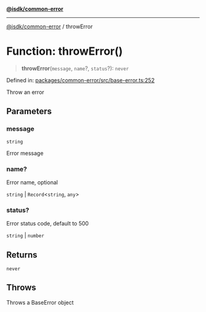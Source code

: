 [**@isdk/common-error**](../README.md)

***

[@isdk/common-error](../globals.md) / throwError

# Function: throwError()

> **throwError**(`message`, `name`?, `status`?): `never`

Defined in: [packages/common-error/src/base-error.ts:252](https://github.com/isdk/common-error.js/blob/ba75328e754ba949e73cfe3c3e47f894c8ab334d/src/base-error.ts#L252)

Throw an error

## Parameters

### message

`string`

Error message

### name?

Error name, optional

`string` | `Record`\<`string`, `any`\>

### status?

Error status code, default to 500

`string` | `number`

## Returns

`never`

## Throws

Throws a BaseError object
